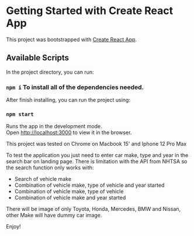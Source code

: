 # Getting Started with Create React App

This project was bootstrapped with [Create React App](https://github.com/facebook/create-react-app).

## Available Scripts

In the project directory, you can run:
### `npm i` To install all of the dependencies needed.

After finish installing, you can run the project using:
### `npm start`

Runs the app in the development mode.\
Open [http://localhost:3000](http://localhost:3000) to view it in the browser.

This project was tested on Chrome on Macbook 15' and Iphone 12 Pro Max

To test the application you just need to enter car make, type and year in the search bar on landing page.
There is limitation with the API from NHTSA so the search function only works with:
  - Search of vehicle make
  - Combination of vehicle make, type of vehicle and year started
  - Combination of vehicle make, type of vehicle
  - Combination of vehicle make and year started

There will be image of only Toyota, Honda, Mercedes, BMW and Nissan, other Make will have dummy car image.

Enjoy!

